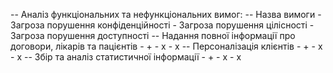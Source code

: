 -- Аналіз функціональних та нефункціональних вимог:
-- Назва вимоги - Загроза порушення конфіденційності - Загроза порушення цілісності - Загроза порушення доступності
-- Надання повної  інформації про договори, лікарів та пацієнтів - + - х - х
-- Персоналізація клієнтів - + - х - х
-- Збір та аналіз статистичної інформації - + - х - х
